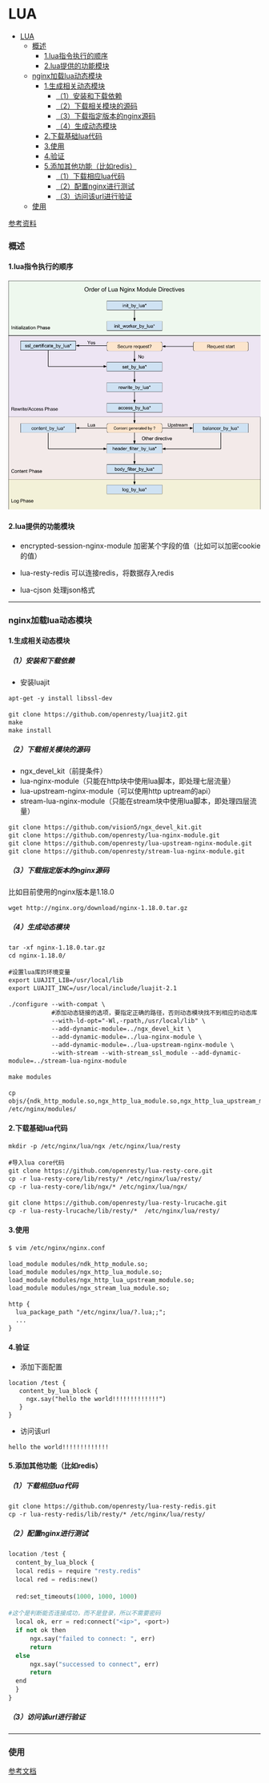 # LUA

<!-- @import "[TOC]" {cmd="toc" depthFrom=1 depthTo=6 orderedList=false} -->
<!-- code_chunk_output -->

- [LUA](#lua)
    - [概述](#概述)
      - [1.lua指令执行的顺序](#1lua指令执行的顺序)
      - [2.lua提供的功能模块](#2lua提供的功能模块)
    - [nginx加载lua动态模块](#nginx加载lua动态模块)
      - [1.生成相关动态模块](#1生成相关动态模块)
        - [（1）安装和下载依赖](#1安装和下载依赖)
        - [（2）下载相关模块的源码](#2下载相关模块的源码)
        - [（3）下载指定版本的nginx源码](#3下载指定版本的nginx源码)
        - [（4）生成动态模块](#4生成动态模块)
      - [2.下载基础lua代码](#2下载基础lua代码)
      - [3.使用](#3使用)
      - [4.验证](#4验证)
      - [5.添加其他功能（比如redis）](#5添加其他功能比如redis)
        - [（1）下载相应lua代码](#1下载相应lua代码)
        - [（2）配置nginx进行测试](#2配置nginx进行测试)
        - [（3）访问该url进行验证](#3访问该url进行验证)
    - [使用](#使用)

<!-- /code_chunk_output -->

[参考资料](https://github.com/openresty?page=1)

### 概述

#### 1.lua指令执行的顺序
![](./imgs/lua_01.png)

#### 2.lua提供的功能模块

* encrypted-session-nginx-module
加密某个字段的值（比如可以加密cookie的值）

* lua-resty-redis
可以连接redis，将数据存入redis

* lua-cjson
处理json格式

***

### nginx加载lua动态模块

#### 1.生成相关动态模块

##### （1）安装和下载依赖
* 安装luajit
```shell
apt-get -y install libssl-dev

git clone https://github.com/openresty/luajit2.git
make
make install
```

##### （2）下载相关模块的源码

* ngx_devel_kit（前提条件）
* lua-nginx-module（只能在http块中使用lua脚本，即处理七层流量）
* lua-upstream-nginx-module（可以使用http uptream的api）
* stream-lua-nginx-module（只能在stream块中使用lua脚本，即处理四层流量）

```shell
git clone https://github.com/vision5/ngx_devel_kit.git
git clone https://github.com/openresty/lua-nginx-module.git
git clone https://github.com/openresty/lua-upstream-nginx-module.git
git clone https://github.com/openresty/stream-lua-nginx-module.git
````

##### （3）下载指定版本的nginx源码
比如目前使用的nginx版本是1.18.0
```shell
wget http://nginx.org/download/nginx-1.18.0.tar.gz
```

##### （4）生成动态模块
```shell
tar -xf nginx-1.18.0.tar.gz
cd nginx-1.18.0/

#设置lua库的环境变量
export LUAJIT_LIB=/usr/local/lib
export LUAJIT_INC=/usr/local/include/luajit-2.1

./configure --with-compat \
            #添加动态链接的选项，要指定正确的路径，否则动态模块找不到相应的动态库
            --with-ld-opt="-Wl,-rpath,/usr/local/lib" \
            --add-dynamic-module=../ngx_devel_kit \
            --add-dynamic-module=../lua-nginx-module \
            --add-dynamic-module=../lua-upstream-nginx-module \
            --with-stream --with-stream_ssl_module --add-dynamic-module=../stream-lua-nginx-module

make modules

cp objs/{ndk_http_module.so,ngx_http_lua_module.so,ngx_http_lua_upstream_module.so,ngx_stream_lua_module.so} /etc/nginx/modules/
```

#### 2.下载基础lua代码
```shell
mkdir -p /etc/nginx/lua/ngx /etc/nginx/lua/resty

#导入lua core代码
git clone https://github.com/openresty/lua-resty-core.git
cp -r lua-resty-core/lib/resty/* /etc/nginx/lua/resty/
cp -r lua-resty-core/lib/ngx/* /etc/nginx/lua/ngx/

git clone https://github.com/openresty/lua-resty-lrucache.git
cp -r lua-resty-lrucache/lib/resty/*  /etc/nginx/lua/resty/
```

#### 3.使用
```shell
$ vim /etc/nginx/nginx.conf

load_module modules/ndk_http_module.so;
load_module modules/ngx_http_lua_module.so;
load_module modules/ngx_http_lua_upstream_module.so;
load_module modules/ngx_stream_lua_module.so;

http {
  lua_package_path "/etc/nginx/lua/?.lua;;";
  ...
}
```

#### 4.验证

* 添加下面配置

```shell
location /test {
   content_by_lua_block {
     ngx.say("hello the world!!!!!!!!!!!!!")
   }
}
```

* 访问该url

```shell
hello the world!!!!!!!!!!!!!
```

#### 5.添加其他功能（比如redis）

##### （1）下载相应lua代码
```shell
git clone https://github.com/openresty/lua-resty-redis.git
cp -r lua-resty-redis/lib/resty/* /etc/nginx/lua/resty/
```

##### （2）配置nginx进行测试
```python
location /test {
  content_by_lua_block {
  local redis = require "resty.redis"
  local red = redis:new()

  red:set_timeouts(1000, 1000, 1000)

#这个是判断能否连接成功，而不是登录，所以不需要密码
  local ok, err = red:connect("<ip>", <port>)
  if not ok then
      ngx.say("failed to connect: ", err)
      return
  else
      ngx.say("successed to connect", err)
      return
  end
  }
}
```

##### （3）访问该url进行验证

***

### 使用
[参考文档](https://github.com/openresty/lua-nginx-module)
